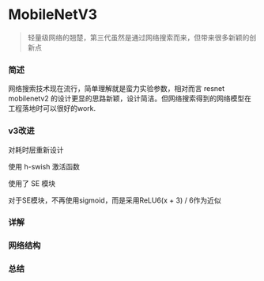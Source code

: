 <head>
	<style type="text/css">h1:first-child {display:none;}</style>
	<script type="text/javascript" src="https://cdn.mathjax.org/mathjax/latest/MathJax.js?config=TeX-AMS-MML_HTMLorMML"></script>
    <script type="text/x-mathjax-config">
        MathJax.Hub.Config({
            tex2jax: {
            skipTags: ['script', 'noscript', 'style', 'textarea', 'pre'],
            inlineMath: [['$','$']]
            }
        });
    </script>
</head>

# MobileNetV3

> 轻量级网络的翘楚，第三代虽然是通过网络搜索而来，但带来很多新颖的创新点

### 简述

网络搜索技术现在流行，简单理解就是蛮力实验参数，相对而言 resnet mobilenetv2 的设计更显的思路新颖，设计简洁。但网络搜索得到的网络模型在工程落地时可以很好的work.

 ### v3改进

对耗时层重新设计

使用 h-swish 激活函数

使用了 SE 模块

对于SE模块，不再使用sigmoid，而是采用ReLU6(x + 3) / 6作为近似

### 详解

### 网络结构

### 总结